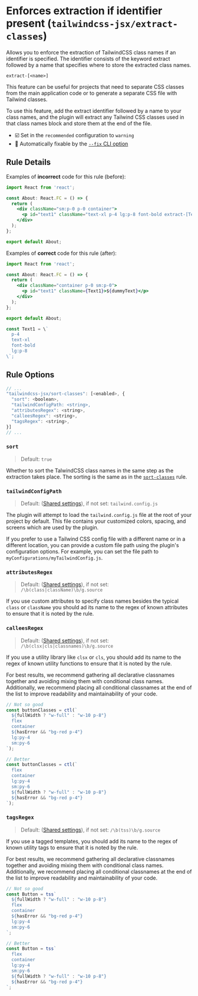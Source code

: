 # Enforces extraction if identifier present (`tailwindcss-jsx/extract-classes`)

Allows you to enforce the extraction of TailwindCSS class names if an identifier is specified. The identifier consists of the keyword extract followed by a name that specifies where to store the extracted class names.
```
extract-[<name>]
```

This feature can be useful for projects that need to separate CSS classes from the main application code or to generate a separate CSS file with Tailwind classes.

To use this feature, add the extract identifier followed by a name to your class names, and the plugin will extract any Tailwind CSS classes used in that class names block and store them at the end of the file.

- ☑️ Set in the `recommended` configuration to `warning`
- 🔧 Automatically fixable by the [`--fix` CLI option](https://eslint.org/docs/user-guide/command-line-interface#--fix)

## Rule Details

Examples of **incorrect** code for this rule (before):
```jsx
import React from 'react';

const About: React.FC = () => {
  return (
    <div className="sm:p-0 p-0 container">
      <p id="text1" className="text-xl p-4 lg:p-8 font-bold extract-[Text1]">${dummyText}</p>
    </div>
  );
};

export default About;
```

Examples of **correct** code for this rule (after):
```jsx
import React from 'react';

const About: React.FC = () => {
  return (
    <div className="container p-0 sm:p-0">
      <p id="text1" className={Text1}>${dummyText}</p>
    </div>
  );
};

export default About;

const Text1 = \`
  p-4
  text-xl
  font-bold
  lg:p-8
\`;
```

## Rule Options
```js
// ...
"tailwindcss-jsx/sort-classes": [<enabled>, {
  "sort": <boolean>,
  "tailwindConfigPath: <string>,
  "attributesRegex": <string>,
  "calleesRegex": <string>,
  "tagsRegex": <string>,
}]
// ...
```

### `sort`
> Default: `true`

Whether to sort the TalwindCSS class names in the same step as the extraction takes place. The sorting is the same as in the [`sort-classes`](sort-classes.md) rule.


### `tailwindConfigPath`
> Default: ([Shared settings](https://eslint.org/docs/latest/use/configure/configuration-files#adding-shared-settings)), if not set: `tailwind.config.js`

The plugin will attempt to load the `tailwind.config.js` file at the root of your project by default. This file contains your customized colors, spacing, and screens which are used by the plugin.

If you prefer to use a Tailwind CSS config file with a different name or in a different location, you can provide a custom file path using the plugin's configuration options. For example, you can set the file path to `myConfigurations/myTailwindConfig.js`.

### `attributesRegex`
> Default: ([Shared settings](https://eslint.org/docs/latest/use/configure/configuration-files#adding-shared-settings)), if not set: `/\b(class|className)\b/g.source`

If you use custom attributes to specify class names besides the typical `class` or `className` you should ad its name to the regex of known attributes to ensure that it is noted by the rule.

### `calleesRegex`
> Default: ([Shared settings](https://eslint.org/docs/latest/use/configure/configuration-files#adding-shared-settings)), if not set: `/\b(clsx|cls|classnames)\b/g.source`

If you use a utility library like `clsx` or `cls`, you should add its name to the regex of known utility functions to ensure that it is noted by the rule. 

For best results, we recommend gathering all declarative classnames together and avoiding mixing them with conditional class names. Additionally, we recommend placing all conditional classnames at the end of the list to improve readability and maintainability of your code.

```js
// Not so good
const buttonClasses = ctl(`
  ${fullWidth ? "w-full" : "w-10 p-8"}
  flex
  container
  ${hasError && "bg-red p-4"}
  lg:py-4
  sm:py-6
`);

// Better 
const buttonClasses = ctl(`
  flex
  container
  lg:py-4
  sm:py-6
  ${fullWidth ? "w-full" : "w-10 p-8"}
  ${hasError && "bg-red p-4"}
`);
```

### `tagsRegex`
> Default: ([Shared settings](https://eslint.org/docs/latest/use/configure/configuration-files#adding-shared-settings)), if not set: `/\b(tss)\b/g.source`

If you use a tagged templates, you should add its name to the regex of known utility tags to ensure that it is noted by the rule. 

For best results, we recommend gathering all declarative classnames together and avoiding mixing them with conditional class names. Additionally, we recommend placing all conditional classnames at the end of the list to improve readability and maintainability of your code.

```js
// Not so good
const Button = tss`
  ${fullWidth ? "w-full" : "w-10 p-8"}
  flex
  container
  ${hasError && "bg-red p-4"}
  lg:py-4
  sm:py-6
`;

// Better 
const Button = tss`
  flex
  container
  lg:py-4
  sm:py-6
  ${fullWidth ? "w-full" : "w-10 p-8"}
  ${hasError && "bg-red p-4"}
`;
```
